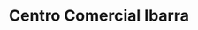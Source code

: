 ---
title: "Centro Comercial Ibarra"
url: /caracas/centro-comercial-ibarra/
shop: centro comercial
---